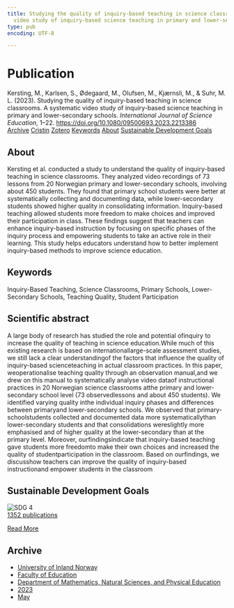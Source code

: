 ```yaml
---
title: Studying the quality of inquiry-based teaching in science classrooms. A systematic
  video study of inquiry-based science teaching in primary and lower-secondary schools
type: pub
encoding: UTF-8

---
```

<h1>Publication</h1>
<article id="csl-bib-container-9CE2LWGP" class="csl-bib-container">
  <div class="csl-bib-body"> <div class="csl-entry">Kersting, M., Karlsen, S., Ødegaard, M., Olufsen, M., Kjærnsli, M., &#38; Suhr, M. L. (2023). Studying the quality of inquiry-based teaching in science classrooms. A systematic video study of inquiry-based science teaching in primary and lower-secondary schools. <i>International Journal of Science Education</i>, 1–22. <a href="https://doi.org/10.1080/09500693.2023.2213386">https://doi.org/10.1080/09500693.2023.2213386</a></div> </div>
  <div class="csl-bib-buttons">
    <a href="#taxonomy-article-9CE2LWGP" alt="archive" class="csl-bib-button">Archive</a>
    <a href="https://app.cristin.no/results/show.jsf?id=2148127" alt="Cristin" class="csl-bib-button">Cristin</a>
    <a href="http://zotero.org/groups/5881554/items/9CE2LWGP" alt="Zotero" class="csl-bib-button">Zotero</a>
    <a href="#keywords-article-9CE2LWGP" alt="keywords" class="csl-bib-button">Keywords</a>
    <a href="#about-article-9CE2LWGP" alt="about_pub" class="csl-bib-button">About</a>
    <a href="#sdg-article-9CE2LWGP" alt="sdg" class="csl-bib-button">Sustainable Development Goals</a>
  </div>
  <div id="csl-bib-meta-container-9CE2LWGP"></div>
</article>
<div id="csl-bib-meta-9CE2LWGP" class="csl-bib-meta">
  <article id="about-article-9CE2LWGP" class="about_pub-article">
    <h1>About</h1>
    Kersting et al. conducted a study to understand the quality of inquiry-based teaching in science classrooms. They analyzed video recordings of 73 lessons from 20 Norwegian primary and lower-secondary schools, involving about 450 students. They found that primary school students were better at systematically collecting and documenting data, while lower-secondary students showed higher quality in consolidating information. Inquiry-based teaching allowed students more freedom to make choices and improved their participation in class. These findings suggest that teachers can enhance inquiry-based instruction by focusing on specific phases of the inquiry process and empowering students to take an active role in their learning. This study helps educators understand how to better implement inquiry-based methods to improve science education.
  </article>
  <article id="keywords-article-9CE2LWGP" class="keywords-article">
    <h1>Keywords</h1>
    Inquiry-Based Teaching, Science Classrooms, Primary Schools, Lower-Secondary Schools, Teaching Quality, Student Participation
  </article>
  <article id="abstract-article-9CE2LWGP" class="abstract-article">
    <h1>Scientific abstract</h1>
    A large body of research has studied the role and potential ofinquiry to increase the quality of teaching in science education.While much of this existing research is based on internationallarge-scale assessment studies, we still lack a clear understandingof the factors that influence the quality of inquiry-based scienceteaching  in  actual  classroom  practices.  In  this  paper,  weoperationalise teaching quality through an observation manual,and we drew on this manual to systematically analyse video dataof instructional practices in 20 Norwegian science classrooms atthe primary and lower-secondary school level (73 observedlessons and about 450 students). We identified varying quality inthe individual inquiry phases and differences between primaryand lower-secondary schools. We observed that primary-schoolstudents collected and documented data more systematicallythan lower-secondary students and that consolidations wereslightly more emphasised and of higher quality at the lower-secondary than at the primary level. Moreover, ourfindingsindicate that inquiry-based teaching gave students more freedomto make their own choices and increased the quality of studentparticipation in the classroom. Based on ourfindings, we discusshow teachers can improve the quality of inquiry-based instructionand empower students in the classroom
  </article>
  <article id="sdg-article-9CE2LWGP" class="sdg-article">
    <h1>Sustainable Development Goals</h1>
    <div class="sdg-container"><div id="sdg4" class="sdg">
        <img src="{{< params subfolder >}}images/sdg/sdg04_en.png" class="image" alt="SDG 4">
        <div class="sdg-overlay">
          <a href="{{< params subfolder >}}en/archive/?sdg=4#archive" class="sdg-publication-count"><span>1352</span> publications</a>
          <p><a href="https://sdgs.un.org/goals/goal4" class="sdg-read-more">Read More</a></p>
        </div>
      </div></div>
  </article>
  <article id="taxonomy-article-9CE2LWGP" class="taxonomy-article">
    <h1>Archive</h1>
    <ul>
      <li><a href="{{< params subfolder >}}en/archive/?key=3DCRN523">University of Inland Norway</a></li>
      <li><a href="{{< params subfolder >}}en/archive/?key=WYNZA47F">Faculty of Education</a></li>
      <li><a href="{{< params subfolder >}}en/archive/?key=LLA4BC9U">Department of Mathematics, Natural Sciences, and Physical Education</a></li>
      <li><a href="{{< params subfolder >}}en/archive/?key=T3CGSAD5">2023</a></li>
      <li><a href="{{< params subfolder >}}en/archive/?key=7MSU5DM8">May</a></li>
    </ul>
  </article>
</div>

